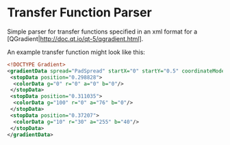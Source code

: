 # Transfer Function Parser

Simple parser for transfer functions specified in an xml format for a [QGradient|http://doc.qt.io/qt-5/qgradient.html].

An example transfer function might look like this:

```xml
<!DOCTYPE Gradient>
<gradientData spread="PadSpread" startX="0" startY="0.5" coordinateMode="StretchToDeviceMode" type="LinearGradient" endX="1" endY="0.5">
 <stopData position="0.298828">
  <colorData g="0" r="0" a="0" b="0"/>
 </stopData>
 <stopData position="0.311035">
  <colorData g="100" r="0" a="76" b="0"/>
 </stopData>
 <stopData position="0.37207">
  <colorData g="10" r="30" a="255" b="40"/>
 </stopData>
</gradientData>
```
